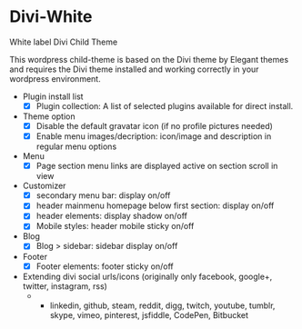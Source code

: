 # Divi-White
White label Divi Child Theme

This wordpress child-theme is based on the Divi theme by Elegant themes and requires the Divi theme installed and working correctly in your wordpress environment.

 - Plugin install list
   - [x] Plugin collection: A list of selected plugins available for direct install. 

 - Theme option
    - [x] Disable the default gravatar icon (if no profile pictures needed)
    - [x] Enable menu images/decription: icon/image and description in regular menu options
    
 - Menu
   - [x] Page section menu links are displayed active on section scroll in view
   
 - Customizer
   - [x] secondary menu bar: display on/off 
   - [x] header mainmenu homepage below first section: display on/off 
   - [x] header elements: display shadow on/off 
   - [x] Mobile styles: header mobile sticky on/off 
 - Blog 
   - [x] Blog > sidebar: sidebar display on/off 
   
 - Footer 
   - [x] Footer elements: footer sticky on/off
   
 - Extending divi social urls/icons 
   (originally only facebook, google+, twitter, instagram, rss)
   - + linkedin, github, steam, reddit, digg, twitch, youtube, tumblr, skype, vimeo, pinterest, jsfiddle, CodePen, Bitbucket 


